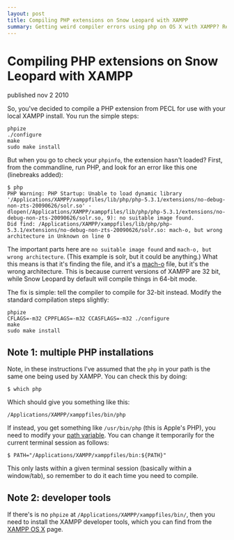 ```yaml
---
layout: post
title: Compiling PHP extensions on Snow Leopard with XAMPP
summary: Getting weird compiler errors using php on OS X with XAMPP? Read on.
---
```


# Compiling PHP extensions on Snow Leopard with XAMPP

<span class="pubdate">published nov 2 2010</span>

So, you've decided to compile a PHP extension from PECL for use with your local XAMPP install. You run the simple steps:

    phpize
    ./configure
    make 
    sudo make install

But when you go to check your `phpinfo`, the extension hasn't loaded? First, from the commandline, run PHP, and look for an error like this one (linebreaks added):

    $ php
    PHP Warning: PHP Startup: Unable to load dynamic library '/Applications/XAMPP/xamppfiles/lib/php/php-5.3.1/extensions/no-debug-non-zts-20090626/solr.so' - 
    dlopen(/Applications/XAMPP/xamppfiles/lib/php/php-5.3.1/extensions/no-debug-non-zts-20090626/solr.so, 9): no suitable image found. 
    Did find: /Applications/XAMPP/xamppfiles/lib/php/php-5.3.1/extensions/no-debug-non-zts-20090626/solr.so: mach-o, but wrong architecture in Unknown on line 0

The important parts here are `no suitable image found` and `mach-o, but wrong architecture`. (This example is solr, but it could be anything.) What this means is that it's finding the file, and it's a [mach-o](http://en.wikipedia.org/wiki/Mach-O) file, but it's the wrong architecture. This is because current versions of XAMPP are 32 bit, while Snow Leopard by default will compile things in 64-bit mode. 

The fix is simple: tell the compiler to compile for 32-bit instead. Modify the standard compilation steps slightly:

    phpize
    CFLAGS=-m32 CPPFLAGS=-m32 CCASFLAGS=-m32 ./configure
    make
    sudo make install

## Note 1: multiple PHP installations

Note, in these instructions I've assumed that the `php` in your path is the same one being used by XAMPP. You can check this by doing:

    $ which php

Which should give you something like this:

    /Applications/XAMPP/xamppfiles/bin/php

If instead, you get something like `/usr/bin/php` (this is Apple's PHP), you need to modify your [path variable](http://en.wikipedia.org/wiki/PATH_(variable)). You can change it temporarily for the current terminal session as follows:

    $ PATH="/Applications/XAMPP/xamppfiles/bin:${PATH}"

This only lasts within a given terminal session (basically within a window/tab), so remember to do it each time you need to compile.


## Note 2: developer tools

If there's is no `phpize` at `/Applications/XAMPP/xamppfiles/bin/`, then you need to install the XAMPP developer tools, which you can find from the [XAMPP OS X](http://www.apachefriends.org/en/xampp-macosx.html) page.
